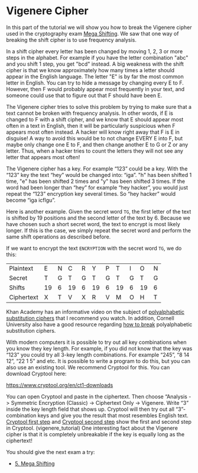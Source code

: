 # Vigenere Cipher

In this part of the tutorial we will show you how to break the Vigenere
cipher used in the cryptography exam [Mega Shifting](link.to.task.here). 
We saw that one way of breaking the shift cipher is to use frequency analysis. 

In a shift cipher every 
letter has been changed by moving 1, 2, 3 or more steps in the alphabet.
For example if you have the letter combination "abc" and you shift 1 step,
you get "bcd" instead. A big weakness with the shift cipher is that
we know approximately how many times a letter should appear in the English 
language. The letter "E" is by far the most common letter in English.
You can try to hide a message by changing every E to F. However, then
F would probably appear most frequently in your text, and someone could use that
to figure out that F should have been E. 

The Vigenere cipher tries to solve this problem by trying to make sure that a 
text cannot be broken with frequency analysis. In other words, if E is changed 
to F with a shift cipher, and we know that E should appear most often in a text 
in English, then it will be particularly suspicious when F appears most often 
instead. A hacker will know right away that F is E in disguise! A way to avoid 
this would be to not change EVERY E into F, but maybe only change one E to F, 
and then change another E to G or Z or any letter. Thus, when a hacker tries to 
count the letters they will not see any letter that appears most often! 

The Vigenere cipher has a key. For example “123” could be a key. With the “123” 
key the text “hey” would be changed into: “iga”. "h" has been shifted 1 time, 
"e" has been shifted 2 times and "y" has been shifted 3 times. If the word had 
been longer than “hey” for example “hey hacker”, you would just repeat the “123” 
encryption key several times. So “hey hacker” would become “iga icflgu”. 

Here is another example.
Given the secret word `TG`, the first letter of the text is shifted by 19
positions and the second letter of the text by 6.  Because we have chosen such
a short secret word, the text to encrypt is most likely longer. If this is the
case, we simply repeat the secret word and perform the same shift operations as
described before.

If we want to encrypt the text `ENCRYPTION` with the secret word `TG`, we do this:

|            |    |    |    |    |    |    |    |    |    |    |
|------------|----|----|----|----|----|----|----|----|----|----|
| Plaintext  |  E |  N |  C |  R |  Y |  P |  T |  I |  O |  N |
| Secret     |  T |  G |  T |  G |  T |  G |  T |  G |  T |  G |
| Shifts     | 19 |  6 | 19 |  6 | 19 |  6 | 19 |  6 | 19 |  6 |
| Ciphertext |  X |  T |  V |  X |  R |  V |  M |  O |  H |  T |

Khan Academy has an informative video on the subject of
[polyalphabetic substitution ciphers](https://www.khanacademy.org/computing/computer-science/cryptography/crypt/v/polyalphabetic-cipher)
that I recommend you watch.
In addition, Cornell University also have a good resource regarding
[how to break](http://pi.math.cornell.edu/~mec/2003-2004/cryptography/polyalpha/polyalpha.html)
polyalphabetic substitution ciphers.

With modern computers it is possible to try out all key combinations when you 
know they key length. For example, if you did not know that the key was “123” 
you could try all 3-key length combinations.
For example “245”, “8 14 12”, “22 1 5” and etc. It is possible to write a 
program to do this, but you can also use an existing tool. We recommend Cryptool 
for this. You can download Cryptool here:

https://www.cryptool.org/en/ct1-downloads

You can open Cryptool and paste in the ciphertext.
Then choose “Analysis -> Symmetric Encryption (Classic) -> Ciphertext Only -> Vigenere.
Write “3” inside the key length field that shows up. Cryptool will then try 
out all “3”-combination keys and give you the result that most resembles English text. 
[Cryptool first step](./vigenere_tutorial_1.jpg) and
[Cryptool second step](./vigenere_tutorial_2.jpg) show the first and second 
step in Cryptool. (vigenere_tutorial) One interesting fact about the Vigenere 
cipher is that it is completely unbreakable if the key is equally long as 
the ciphertext!  

You should give the next exam a try:

- [5. Mega Shifting](link.to.task.here)
